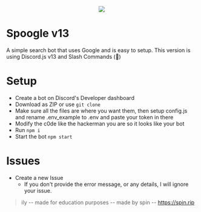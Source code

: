 <p align="center">
  <img src="https://cdn.discordapp.com/attachments/788198099067076638/885228610380767262/image0.jpg" />
</p>

# Spoogle v13
A simple search bot that uses Google and is easy to setup. This version is using Discord.js v13 and Slash Commands (🤢)

# Setup
- Create a bot on Discord's Developer dashboard
- Download as ZIP or use `git clone`
- Make sure all the files are where you want them, then setup config.js and rename .env_example to .env and paste your token in there
- Modify the c0de like the hackerman you are so it looks like your bot
- Run `npm i`
- Start the bot `npm start`

# Issues
- Create a new Issue
  - If you don't provide the error message, or any details, I will ignore your issue.
 
> ily -- made for education purposes -- made by spin -- https://spin.rip